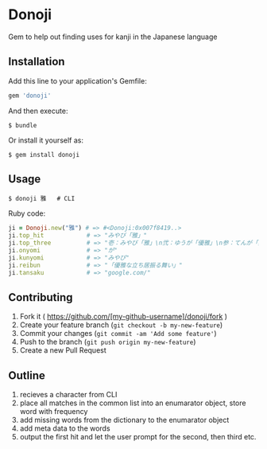 # Donoji

Gem to help out finding uses for kanji in the Japanese language

## Installation

Add this line to your application's Gemfile:

```ruby
gem 'donoji'
```

And then execute:

    $ bundle

Or install it yourself as:

    $ gem install donoji

## Usage

    $ donoji 雅   # CLI

Ruby code:
```ruby
ji = Donoji.new("雅") # => #<Donoji:0x007f8419..>
ji.top_hit            # => "みやび「雅」"
ji.top_three          # => "壱：みやび「雅」\n弐：ゆうが「優雅」\n参：てんが「典雅」"
ji.onyomi             # => "が"
ji.kunyomi            # => "みやび"
ji.reibun             # => "「優雅な立ち居振る舞い」"
ji.tansaku            # => "google.com/"
```

## Contributing

1. Fork it ( https://github.com/[my-github-username]/donoji/fork )
2. Create your feature branch (`git checkout -b my-new-feature`)
3. Commit your changes (`git commit -am 'Add some feature'`)
4. Push to the branch (`git push origin my-new-feature`)
5. Create a new Pull Request

## Outline

1. recieves a character from CLI
2. place all matches in the common list into an enumarator object, store word with frequency
3. add missing words from the dictionary to the enumarator object
4. add meta data to the words
5. output the first hit and let the user prompt for the second, then third etc.

